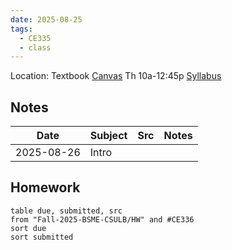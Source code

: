 ```yaml
---
date: 2025-08-25
tags:
  - CE335
  - class
---
```


Location: 
Textbook
[Canvas](https://csulb.instructure.com/courses/94638)
Th 10a-12:45p
[Syllabus](https://csulb.instructure.com/courses/94638/files/21156813?module_item_id=5525654)

## Notes
| Date       | Subject | Src | Notes |
| ---------- | ------- | --- | ----- |
| 2025-08-26 | Intro   |     |       |


## Homework
```dataview
table due, submitted, src
from "Fall-2025-BSME-CSULB/HW" and #CE336
sort due
sort submitted
```



